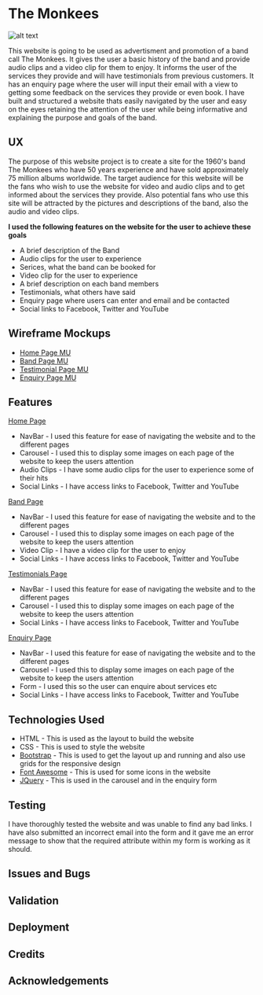 # The Monkees

![alt text](https://github.com/mattjboland/ci-milestoneone/blob/master/images/monkees12.jpg)

This website is going to be used as advertisment and promotion of a band call The Monkees. It gives the user a basic history of the 
band and provide audio clips and a video clip for them to enjoy. It informs the user of the services they provide and will have 
testimonials from previous customers. It has an enquiry page where the user will input their email with a view to getting some
feedback on the services they provide or even book. I have built and structured a website thats easily navigated by the user and easy 
on the eyes retaining the attention of the user while being informative and explaining the purpose and goals of the band.

## UX

The purpose of this website project is to create a site for the 1960's band The Monkees who have 50 years experience and have sold 
approximately 75 million albums worldwide. The target audience for this website will be the fans who wish to use the website for 
video and audio clips and to get informed about the services they provide. Also potential fans who use this site will be attracted
by the pictures and descriptions of the band, also the audio and video clips.

**I used the following features on the website for the user to achieve these goals**

* A brief description of the Band
* Audio clips for the user to experience
* Serices, what the band can be booked for
* Video clip for the user to experience
* A brief description on each band members
* Testimonials, what others have said
* Enquiry page where users can enter and email and be contacted
* Social links to Facebook, Twitter and YouTube

## Wireframe Mockups

* [Home Page MU](https://github.com/mattjboland/ci-milestoneone/blob/master/wirefame-mockup/IMG_0486.jpg)
* [Band Page MU](https://github.com/mattjboland/ci-milestoneone/blob/master/wirefame-mockup/IMG_0487.jpg)
* [Testimonial Page MU](https://github.com/mattjboland/ci-milestoneone/blob/master/wirefame-mockup/IMG_0488.jpg)
* [Enquiry Page MU](https://github.com/mattjboland/ci-milestoneone/blob/master/wirefame-mockup/IMG_0489.jpg)

## Features

[Home Page](https://ci-milestoneone-mattjboland.c9users.io/index.html)

* NavBar - I used this feature for ease of navigating the website and to the different pages 
* Carousel - I used this to display some images on each page of the website to keep the users attention
* Audio Clips - I have some audio clips for the user to experience some of their hits
* Social Links - I have access links to Facebook, Twitter and YouTube

[Band Page](https://ci-milestoneone-mattjboland.c9users.io/band.html)

* NavBar - I used this feature for ease of navigating the website and to the different pages 
* Carousel - I used this to display some images on each page of the website to keep the users attention
* Video Clip - I have a video clip for the user to enjoy
* Social Links - I have access links to Facebook, Twitter and YouTube

[Testimonials Page](https://ci-milestoneone-mattjboland.c9users.io/testimonials.html)

* NavBar - I used this feature for ease of navigating the website and to the different pages 
* Carousel - I used this to display some images on each page of the website to keep the users attention
* Social Links - I have access links to Facebook, Twitter and YouTube

[Enquiry Page](https://ci-milestoneone-mattjboland.c9users.io/enquire.html)

* NavBar - I used this feature for ease of navigating the website and to the different pages 
* Carousel - I used this to display some images on each page of the website to keep the users attention
* Form - I used this so the user can enquire about services etc
* Social Links - I have access links to Facebook, Twitter and YouTube

## Technologies Used

* HTML - This is used as the layout to build the website
* CSS - This is used to style the website
* [Bootstrap](https://getbootstrap.com/) - This is used to get the layout up and running and also use grids for the responsive design
* [Font Awesome](https://fontawesome.com/) - This is used for some icons in the website
* [JQuery](https://jquery.com/) - This is used in the carousel and in the enquiry form

## Testing

I have thoroughly tested the website and was unable to find any bad links. I have also submitted an incorrect email into the form
and it gave me an error message to show that the required attribute within my form is working as it should.


## Issues and Bugs

## Validation

## Deployment

## Credits

## Acknowledgements



